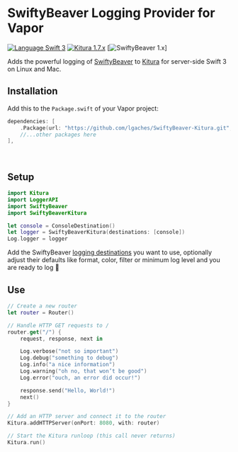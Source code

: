 # SwiftyBeaver Logging Provider for Vapor
[![Language Swift 3](https://img.shields.io/badge/Language-Swift%203-orange.svg)](https://swift.org) [![Kitura 1.7.x](https://img.shields.io/badge/Kitura-1.7.x-blue.svg)](http://www.kitura.io/) [![SwiftyBeaver 1.x](https://img.shields.io/badge/SwiftyBeaver-1.x-blue.svg)]

Adds the powerful logging of [SwiftyBeaver](https://github.com/SwiftyBeaver/SwiftyBeaver) to [Kitura](https://github.com/IBM-Swift/Kitura) for server-side Swift 3 on Linux and Mac.

## Installation

Add this to the `Package.swift` of your Vapor project:

```swift
dependencies: [
	.Package(url: "https://github.com/lgaches/SwiftyBeaver-Kitura.git", majorVersion: 0),
	//...other packages here
],
```
<br/>

## Setup

```swift
import Kitura
import LoggerAPI
import SwiftyBeaver
import SwiftyBeaverKitura

let console = ConsoleDestination()
let logger = SwiftyBeaverKitura(destinations: [console])
Log.logger = logger
```

Add the SwiftyBeaver [logging destinations](http://docs.swiftybeaver.com/category/8-logging-destinations) you want to use, optionally adjust their defaults like format, color, filter or minimum log level and you are ready to log 🙌


## Use

```swift
// Create a new router
let router = Router()

// Handle HTTP GET requests to /
router.get("/") {
    request, response, next in

    Log.verbose("not so important")
    Log.debug("something to debug")
    Log.info("a nice information")
    Log.warning("oh no, that won’t be good")
    Log.error("ouch, an error did occur!")

    response.send("Hello, World!")
    next()
}

// Add an HTTP server and connect it to the router
Kitura.addHTTPServer(onPort: 8080, with: router)

// Start the Kitura runloop (this call never returns)
Kitura.run()
```


